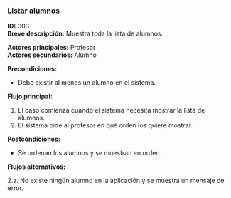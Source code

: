 ### **Listar alumnos**

**ID:** 003 <br>
**Breve descripción:** Muestra toda la lista de alumnos.

**Actores principales:** Profesor <br>
**Actores secundarios:** Alumno

**Precondiciones:**

+ Debe existir al menos un alumno en el sistema.

**Flujo principal:**

1. El caso comienza cuando el sistema necesita mostrar la lista de alumnos.
2. El sistema pide al profesor en qué orden los quiere mostrar.

**Postcondiciones:**

+ Se ordenan los alumnos y se muestran en orden.

**Flujos alternativos:**

2.a. No existe ningún alumno en la aplicación y se muestra un mensaje de error.
